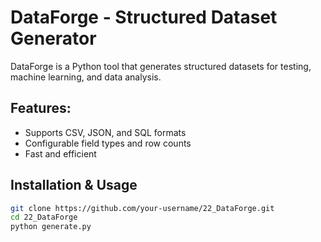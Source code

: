 # DataForge - Structured Dataset Generator  

DataForge is a Python tool that generates structured datasets for testing, machine learning, and data analysis.

## Features:
- Supports CSV, JSON, and SQL formats  
- Configurable field types and row counts  
- Fast and efficient  

## Installation & Usage  
```bash
git clone https://github.com/your-username/22_DataForge.git  
cd 22_DataForge  
python generate.py  
